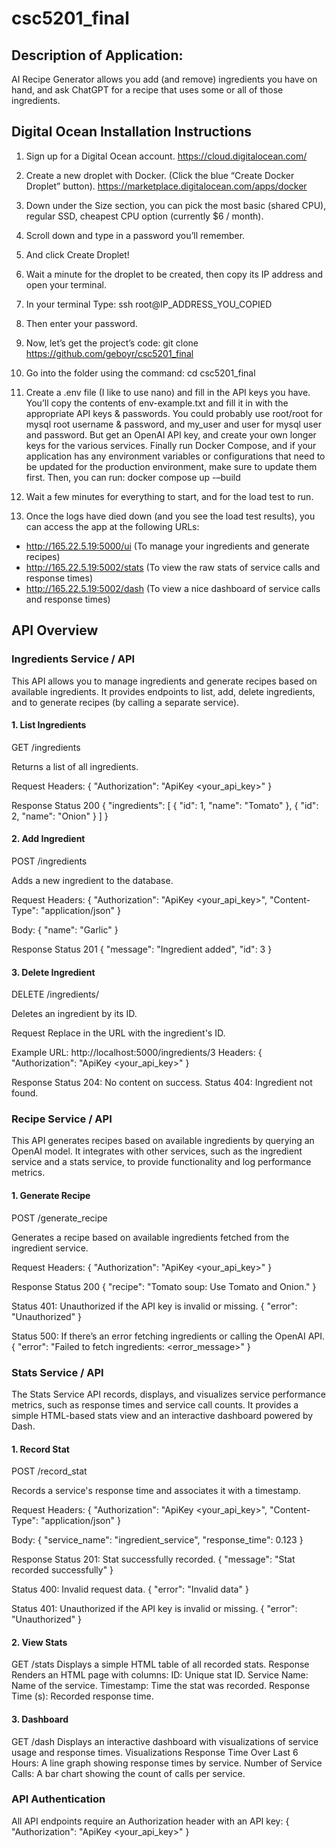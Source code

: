 # csc5201_final

## Description of Application:
AI Recipe Generator allows you add (and remove) ingredients you have on hand, and ask ChatGPT for a recipe that uses some or all of those ingredients.

## Digital Ocean Installation Instructions
1. Sign up for a Digital Ocean account. https://cloud.digitalocean.com/ 

2. Create a new droplet with Docker. (Click the blue “Create Docker Droplet” button). https://marketplace.digitalocean.com/apps/docker

3. Down under the Size section, you can pick the most basic (shared CPU), regular SSD, cheapest CPU option (currently $6 / month).

4. Scroll down and type in a password you’ll remember.

5. And click Create Droplet!

6. Wait a minute for the droplet to be created, then copy its IP address and open your terminal.

7. In your terminal Type: ssh root@IP_ADDRESS_YOU_COPIED

8. Then enter your password.

9. Now, let’s get the project’s code: git clone https://github.com/geboyr/csc5201_final

10. Go into the folder using the command: cd csc5201_final

10. Create a .env file (I like to use nano) and fill in the API keys you have. You’ll copy the contents of env-example.txt and fill it in with the appropriate API keys & passwords. You could probably use root/root for mysql root username & password, and my_user and user for mysql user and password. But get an OpenAI API key, and create your own longer keys for the various services.
Finally run Docker Compose, and if your application has any environment variables or configurations that need to be updated for the production environment, make sure to update them first. Then, you can run:
docker compose up -–build

11. Wait a few minutes for everything to start, and for the load test to run.

12. Once the logs have died down (and you see the load test results), you can access the app at the following URLs:
- http://165.22.5.19:5000/ui (To manage your ingredients and generate recipes)
- http://165.22.5.19:5002/stats (To view the raw stats of service calls and response times)
- http://165.22.5.19:5002/dash (To view a nice dashboard of service calls and response times)

## API Overview
### Ingredients Service / API
This API allows you to manage ingredients and generate recipes based on available ingredients. It provides endpoints to list, add, delete ingredients, and to generate recipes (by calling a separate service).

#### 1. List Ingredients
GET /ingredients

Returns a list of all ingredients.

Request
Headers:
{
  "Authorization": "ApiKey <your_api_key>"
}

Response
Status 200
{
  "ingredients": [
    { "id": 1, "name": "Tomato" },
    { "id": 2, "name": "Onion" }
  ]
}


#### 2. Add Ingredient
POST /ingredients

Adds a new ingredient to the database.

Request
Headers:
{
  "Authorization": "ApiKey <your_api_key>",
  "Content-Type": "application/json"
}

Body:
{
  "name": "Garlic"
}

Response
Status 201
{
  "message": "Ingredient added",
  "id": 3
}


#### 3. Delete Ingredient
DELETE /ingredients/<id>

Deletes an ingredient by its ID.

Request
Replace <id> in the URL with the ingredient's ID.

Example URL:
http://localhost:5000/ingredients/3
Headers:
{
  "Authorization": "ApiKey <your_api_key>"
}

Response
Status 204: No content on success.
Status 404: Ingredient not found.

### Recipe Service / API
This API generates recipes based on available ingredients by querying an OpenAI model. It integrates with other services, such as the ingredient service and a stats service, to provide functionality and log performance metrics.

#### 1. Generate Recipe
POST /generate_recipe

Generates a recipe based on available ingredients fetched from the ingredient service.

Request
Headers:
{
  "Authorization": "ApiKey <your_api_key>"
}

Response
Status 200
{
  "recipe": "Tomato soup: Use Tomato and Onion."
}

Status 401: Unauthorized if the API key is invalid or missing.
{
  "error": "Unauthorized"
}

Status 500: If there’s an error fetching ingredients or calling the OpenAI API.
{
  "error": "Failed to fetch ingredients: <error_message>"
}

### Stats Service / API
The Stats Service API records, displays, and visualizes service performance metrics, such as response times and service call counts. It provides a simple HTML-based stats view and an interactive dashboard powered by Dash.

#### 1. Record Stat
POST /record_stat

Records a service's response time and associates it with a timestamp.

Request
Headers:
{
  "Authorization": "ApiKey <your_api_key>",
  "Content-Type": "application/json"
}

Body:
{
  "service_name": "ingredient_service",
  "response_time": 0.123
}

Response
Status 201: Stat successfully recorded.
{
  "message": "Stat recorded successfully"
}

Status 400: Invalid request data.
{
  "error": "Invalid data"
}

Status 401: Unauthorized if the API key is invalid or missing.
{
  "error": "Unauthorized"
}


#### 2. View Stats
GET /stats
Displays a simple HTML table of all recorded stats.
Response
Renders an HTML page with columns:
ID: Unique stat ID.
Service Name: Name of the service.
Timestamp: Time the stat was recorded.
Response Time (s): Recorded response time.

#### 3. Dashboard
GET /dash
Displays an interactive dashboard with visualizations of service usage and response times.
Visualizations
Response Time Over Last 6 Hours: A line graph showing response times by service.
Number of Service Calls: A bar chart showing the count of calls per service.

### API Authentication
All API endpoints require an Authorization header with an API key:
{
  "Authorization": "ApiKey <your_api_key>"
}
